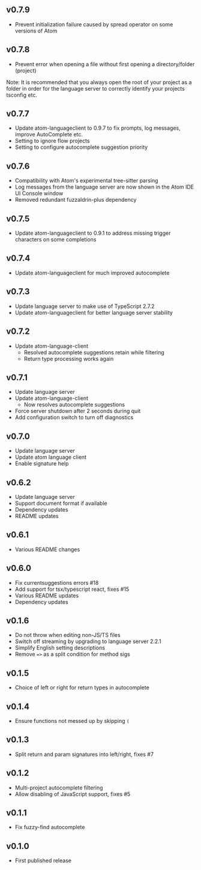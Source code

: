 ## v0.7.9

- Prevent initialization failure caused by spread operator on some versions of Atom

## v0.7.8

- Prevent error when opening a file without first opening a directory/folder (project)

Note: It is recommended that you always open the root of your project as a folder in order for the language server to correctly identify your projects tsconfig etc.

## v0.7.7

- Update atom-languageclient to 0.9.7 to fix prompts, log messages, improve AutoComplete etc.
- Setting to ignore flow projects
- Setting to configure autocomplete suggestion priority

## v0.7.6

- Compatibility with Atom's experimental tree-sitter parsing
- Log messages from the language server are now shown in the Atom IDE UI Console window
- Removed redundant fuzzaldrin-plus dependency

## v0.7.5

- Update atom-languageclient to 0.9.1 to address missing trigger characters on some completions

## v0.7.4

- Update atom-languageclient for much improved autocomplete

## v0.7.3

- Update language server to make use of TypeScript 2.7.2
- Update atom-languageclient for better language server stability

## v0.7.2

- Update atom-language-client
  - Resolved autocomplete suggestions retain while filtering
  - Return type processing works again

## v0.7.1

- Update language server
- Update atom-language-client
  - Now resolves autocomplete suggestions
- Force server shutdown after 2 seconds during quit
- Add configuration switch to turn off diagnostics

## v0.7.0

- Update language server
- Update atom language client
- Enable signature help

## v0.6.2

- Update language server
- Support document format if available
- Dependency updates
- README updates

## v0.6.1

- Various README changes

## v0.6.0

- Fix currentsuggestions errors #18
- Add support for tsx/typescript react, fixes #15
- Various README updates
- Dependency updates

## v0.1.6

- Do not throw when editing non-JS/TS files
- Switch off streaming by upgrading to language server 2.2.1
- Simplify English setting descriptions
- Remove `=>` as a split condition for method sigs

## v0.1.5

- Choice of left or right for return types in autocomplete

## v0.1.4

- Ensure functions not messed up by skipping `(`

## v0.1.3

- Split return and param signatures into left/right, fixes #7

## v0.1.2

- Multi-project autocomplete filtering
- Allow disabling of JavaScript support, fixes #5

## v0.1.1

- Fix fuzzy-find autocomplete

## v0.1.0

- First published release
